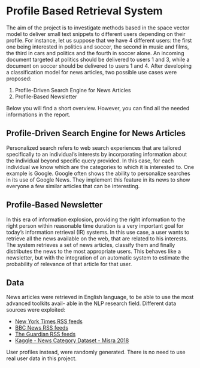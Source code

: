 # Profile Based Retrieval System
The aim of the project is to investigate methods based in the space vector model to deliver small text snippets to different users depending on their profile. 
For instance, let us suppose that we have 4 different users: the first one being interested in politics and soccer, the second in music and films, the third in cars and politics and the fourth in soccer alone. An incoming document targeted at politics should be delivered to users 1 and 3, while a document on soccer should be delivered to users 1 and 4. 
After developing a classification model for news articles, two possible use cases were proposed:
1. Profile-Driven Search Engine for News Articles
2. Profile-Based Newsletter  

Below you will find a short overview. However, you can find all the needed informations in the report.

## Profile-Driven Search Engine for News Articles
Personalized search refers to web search experiences that are tailored specifically to an individual’s interests by incorporating information about the individual beyond specific query provided. In this case, for each individual we know which are the categories to which it is interested to. One example is Google. Google often shows the ability to personalize searches in its use of Google News. They implement this feature in its news to show everyone a few similar articles that can be interesting. 

## Profile-Based Newsletter  
In this era of information explosion, providing the right information to the right person within reasonable time duration is a very important goal for today’s information retrieval (IR) systems. In this use case, a user wants to retrieve all the news available on the web, that are related to his interests. The system retrieves a set of news articles, classify them and finally distributes the news to the most appropriate users. This behaves like a newsletter, but with the integration of an automatic system to estimate the probability of relevance of that article for that user.

## Data
News articles were retrieved in English language, to be able to use the most advanced toolkits avail-
able in the NLP research field. Different data sources were exploited: 
- [New York Times RSS feeds](https://www.nytimes.com/)
- [BBC News RSS feeds](https://www.bbc.com/news)
- [The Guardian RSS feeds](https://www.theguardian.com/us)
- [Kaggle - News Category Dataset - Misra 2018](https://www.kaggle.com/rmisra/news-category-dataset)

User profiles instead, were randomly generated. There is no need to use real user data in this project.

